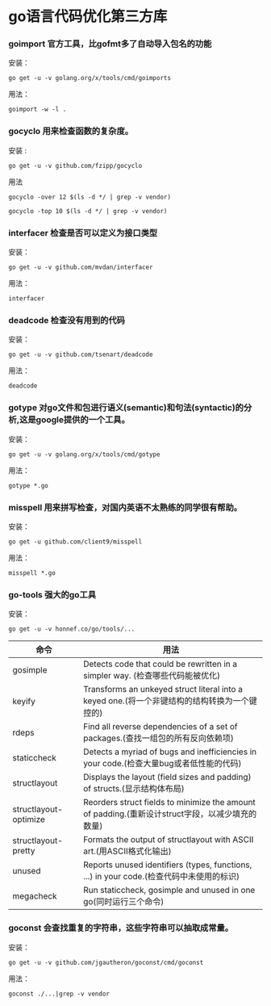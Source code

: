 # go语言代码优化第三方库
### goimport 官方工具，比gofmt多了自动导入包名的功能  
安装：
     
`go get -u -v golang.org/x/tools/cmd/goimports`  

用法： 
    
`goimport -w -l .`
### gocyclo 用来检查函数的复杂度。   
安装  :

`go get -u -v github.com/fzipp/gocyclo
`   

用法
  
`gocyclo -over 12 $(ls -d */ | grep -v vendor)                  
`       

`gocyclo -top 10 $(ls -d */ | grep -v vendor)
`
### interfacer 检查是否可以定义为接口类型   
安装：     
       
`go get -u -v github.com/mvdan/interfacer
`

用法：

`interfacer  
`
### deadcode  检查没有用到的代码   
安装：
  
`go get -u -v github.com/tsenart/deadcode
`

用法：

`deadcode`
### gotype 对go文件和包进行语义(semantic)和句法(syntactic)的分析,这是google提供的一个工具。
安装：

`go get -u -v golang.org/x/tools/cmd/gotype
`

用法：

`gotype *.go`
### misspell 用来拼写检查，对国内英语不太熟练的同学很有帮助。
安装：

`go get -u github.com/client9/misspell`

用法：

`misspell *.go`
### go-tools 强大的go工具   
安装：

`go get -u -v honnef.co/go/tools/...`


命令 | 用法  
-----|------  
gosimple    |	Detects code that could be rewritten in a simpler way. (检查哪些代码能被优化)
keyify	|Transforms an unkeyed struct literal into a keyed one.(将一个非键结构的结构转换为一个键控的)
rdeps	|Find all reverse dependencies of a set of packages.(查找一组包的所有反向依赖项)
staticcheck|	Detects a myriad of bugs and inefficiencies in your code.(检查大量bug或者低性能的代码)
structlayout|	Displays the layout (field sizes and padding) of structs.(显示结构体布局)
structlayout-optimize|	Reorders struct fields to minimize the amount of padding.(重新设计struct字段，以减少填充的数量)
structlayout-pretty	|Formats the output of structlayout with ASCII art.(用ASCII格式化输出)
unused|	Reports unused identifiers (types, functions, ...) in your code.(检查代码中未使用的标识)
megacheck|	Run staticcheck, gosimple and unused in one go(同时运行三个命令)


### goconst 会查找重复的字符串，这些字符串可以抽取成常量。
安装：

`go get -u -v github.com/jgautheron/goconst/cmd/goconst
`

用法：

`goconst ./...|grep -v vendor`